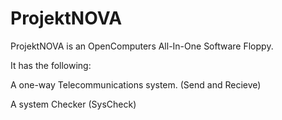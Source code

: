 # ProjektNOVA
ProjektNOVA is an OpenComputers All-In-One Software Floppy.

It has the following:

A one-way Telecommunications system. (Send and Recieve)

A system Checker (SysCheck)

